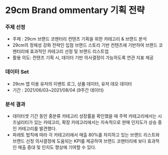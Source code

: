 # 29cm Brand ommentary 기획 전략

### 주제 선정
- 주제 : 29cm 브랜드 코멘터리 컨텐츠 기획을 위한 카테고리 & 브랜드 분석 </br>
- 29cm의 정체성 강화 전략인 입점 브랜드 스토리 기반 컨텐츠에 기반하여 브랜드 코멘터리에 효과적인 카테고리 선정 및 브랜드 리스트업
- 활용 의도: 컨텐츠 기획 시, 데이터 기반 의사결정이 가능하도록 연관 지표 제공 

### 데이터 Set
- 29cm 앱 이용 유저의 이벤트 로그, 상품 데이터, 유저 데모 데이터
- 기간 : 2021/06/03~2021/08/04 (9주간 데이터)

### 분석 결과
- 데이터셋 기간 동안 중분류 카테고리 성장률을 확인했을 때 주력 카테고리에서는 시즈널리티가 있는 카테고리, 확장 카테고리에서는 지속적으로 판매 인지도가 상승 중인 카테고리를 발견했다. </br>
- 파레토 법칙에 따라 각 카테고리에서 매출 80%를 차지하고 있는 브랜드 리스트와 브랜드 선정 의사결정에 도움되는 KPI를 제공하여 브랜드 코멘터리에 보다 효과적인 매출 증대 및 인지도 향상에 기여할 수 있다.

